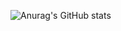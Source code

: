 ![Anurag's GitHub stats](https://github-readme-stats.vercel.app/api?username=eedomeng&show_icons=true&theme=highcontrast)
<!-- 왜 자꾸 에러나.. -->